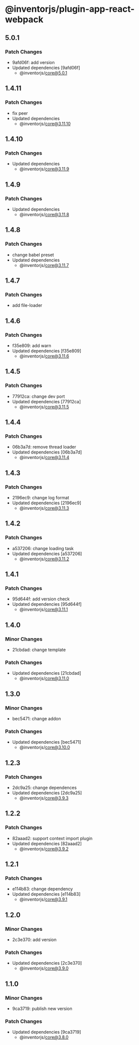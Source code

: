 # @inventorjs/plugin-app-react-webpack

## 5.0.1

### Patch Changes

- 9afd06f: add version
- Updated dependencies [9afd06f]
  - @inventorjs/core@5.0.1

## 1.4.11

### Patch Changes

- fix peer
- Updated dependencies
  - @inventorjs/core@3.11.10

## 1.4.10

### Patch Changes

- Updated dependencies
  - @inventorjs/core@3.11.9

## 1.4.9

### Patch Changes

- Updated dependencies
  - @inventorjs/core@3.11.8

## 1.4.8

### Patch Changes

- change babel preset
- Updated dependencies
  - @inventorjs/core@3.11.7

## 1.4.7

### Patch Changes

- add file-loader

## 1.4.6

### Patch Changes

- f35e809: add warn
- Updated dependencies [f35e809]
  - @inventorjs/core@3.11.6

## 1.4.5

### Patch Changes

- 77912ca: change dev port
- Updated dependencies [77912ca]
  - @inventorjs/core@3.11.5

## 1.4.4

### Patch Changes

- 06b3a7d: remove thread loader
- Updated dependencies [06b3a7d]
  - @inventorjs/core@3.11.4

## 1.4.3

### Patch Changes

- 2196ec9: change log format
- Updated dependencies [2196ec9]
  - @inventorjs/core@3.11.3

## 1.4.2

### Patch Changes

- a537206: change loading task
- Updated dependencies [a537206]
  - @inventorjs/core@3.11.2

## 1.4.1

### Patch Changes

- 95d644f: add version check
- Updated dependencies [95d644f]
  - @inventorjs/core@3.11.1

## 1.4.0

### Minor Changes

- 21cbdad: change template

### Patch Changes

- Updated dependencies [21cbdad]
  - @inventorjs/core@3.11.0

## 1.3.0

### Minor Changes

- bec5471: change addon

### Patch Changes

- Updated dependencies [bec5471]
  - @inventorjs/core@3.10.0

## 1.2.3

### Patch Changes

- 2dc9a25: change dependences
- Updated dependencies [2dc9a25]
  - @inventorjs/core@3.9.3

## 1.2.2

### Patch Changes

- 82aaad2: support context import plugin
- Updated dependencies [82aaad2]
  - @inventorjs/core@3.9.2

## 1.2.1

### Patch Changes

- e114b83: change dependency
- Updated dependencies [e114b83]
  - @inventorjs/core@3.9.1

## 1.2.0

### Minor Changes

- 2c3e370: add version

### Patch Changes

- Updated dependencies [2c3e370]
  - @inventorjs/core@3.9.0

## 1.1.0

### Minor Changes

- 9ca3719: publish new version

### Patch Changes

- Updated dependencies [9ca3719]
  - @inventorjs/core@3.8.0
